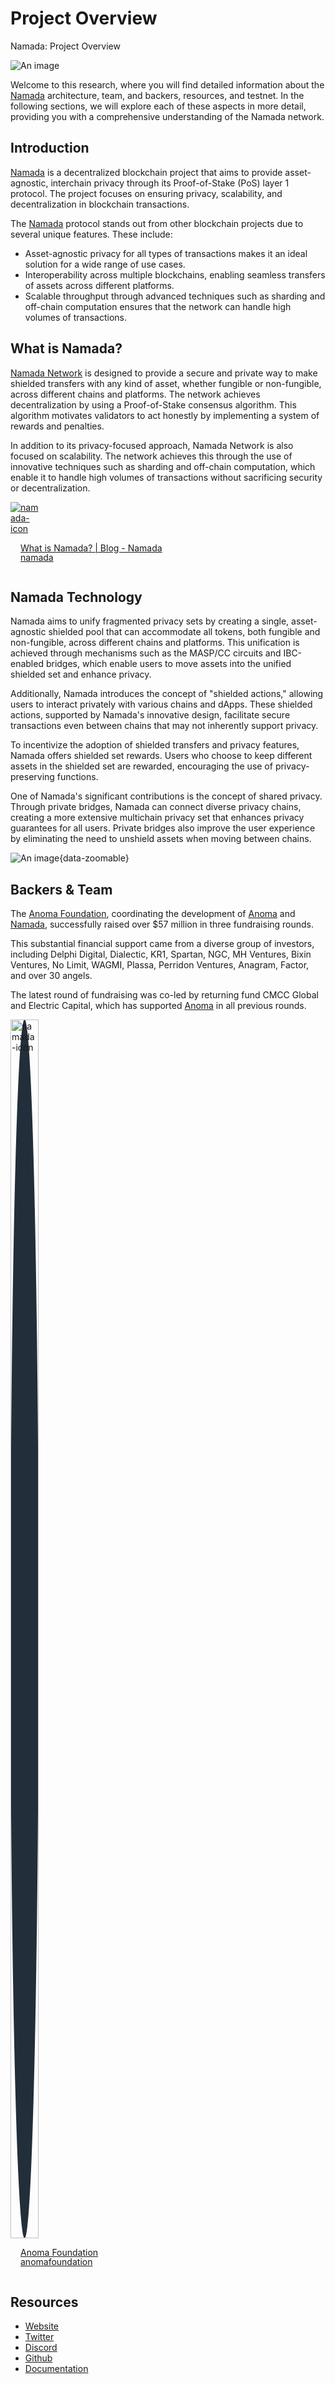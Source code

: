 # Project Overview

Namada: Project Overview

![An image](/namada-project-overview-hero.svg)

Welcome to this research, where you will find detailed information about the [Namada](https://namada.net/) architecture, team, and backers, resources, and testnet. In the following sections, we will explore each of these aspects in more detail, providing you with a comprehensive understanding of the Namada network.

## Introduction
[Namada](https://namada.net/) is a decentralized blockchain project that aims to provide asset-agnostic, interchain privacy through its Proof-of-Stake (PoS) layer 1 protocol. The project focuses on ensuring privacy, scalability, and decentralization in blockchain transactions.

The [Namada](https://namada.net/) protocol stands out from other blockchain projects due to several unique features. These include:
* Asset-agnostic privacy for all types of transactions makes it an ideal solution for a wide range of use cases.
* Interoperability across multiple blockchains, enabling seamless transfers of assets across different platforms.
* Scalable throughput through advanced techniques such as sharding and off-chain computation ensures that the network can handle high volumes of transactions.

## What is Namada?
[Namada Network](https://x.com/namada) is designed to provide a secure and private way to make shielded transfers with any kind of asset, whether fungible or non-fungible, across different chains and platforms. The network achieves decentralization by using a Proof-of-Stake consensus algorithm. This algorithm motivates validators to act honestly by implementing a system of rewards and penalties.

In addition to its privacy-focused approach, Namada Network is also focused on scalability. The network achieves this through the use of innovative techniques such as sharding and off-chain computation, which enable it to handle high volumes of transactions without sacrificing security or decentralization.

<a class="external-link" href="https://namada.net/blog/what-is-namada">
    <div style="width: 10%;">
        <img src="https://namada.net/assets/apple-touch-icon.png" alt="namada-icon" style="" />
    </div>
    <div style="display: flex; flex-direction: column; align-items: left; margin-left: 1rem;">
        <p>What is Namada? | Blog - Namada</p>
        <p style="margin-top: -1rem;">namada</p>
    </div>
</a>

## Namada Technology

Namada aims to unify fragmented privacy sets by creating a single, asset-agnostic shielded pool that can accommodate all tokens, both fungible and non-fungible, across different chains and platforms. This unification is achieved through mechanisms such as the MASP/CC circuits and IBC-enabled bridges, which enable users to move assets into the unified shielded set and enhance privacy.

Additionally, Namada introduces the concept of "shielded actions," allowing users to interact privately with various chains and dApps. These shielded actions, supported by Namada's innovative design, facilitate secure transactions even between chains that may not inherently support privacy.

To incentivize the adoption of shielded transfers and privacy features, Namada offers shielded set rewards. Users who choose to keep different assets in the shielded set are rewarded, encouraging the use of privacy-preserving functions.

One of Namada's significant contributions is the concept of shared privacy. Through private bridges, Namada can connect diverse privacy chains, creating a more extensive multichain privacy set that enhances privacy guarantees for all users. Private bridges also improve the user experience by eliminating the need to unshield assets when moving between chains.

![An image](/namada-project-overview-diagram.webp){data-zoomable}

## Backers & Team

The [Anoma Foundation](https://anoma.foundation/), coordinating the development of [Anoma](http://anoma.net/) and [Namada](https://namada.net/), successfully raised over $57 million in three fundraising rounds.

This substantial financial support came from a diverse group of investors, including Delphi Digital, Dialectic, KR1, Spartan, NGC, MH Ventures, Bixin Ventures, No Limit, WAGMI, Plassa, Perridon Ventures, Anagram, Factor, and over 30 angels.

The latest round of fundraising was co-led by returning fund CMCC Global and Electric Capital, which has supported [Anoma](http://anoma.net/) in all previous rounds.

<a class="external-link" href="https://namada.net/blog/what-is-namada">
    <div style="width: 9%; height: 50%; background-color: rgba(34,46,57,1.00); border-radius: 50%;">
        <img src="https://anoma.foundation/favicon.ico" alt="namada-icon" style="width: 100%;" />
    </div>
    <div style="display: flex; flex-direction: column; align-items: left; margin-left: 1rem;">
        <p>Anoma Foundation</p>
        <p style="margin-top: -1rem;">anomafoundation</p>
    </div>
</a>

## Resources
* [Website](https://namada.net/)
* [Twitter](https://twitter.com/namada)
* [Discord](https://discord.com/invite/namada)
* [Github](https://github.com/anoma/namada)
* [Documentation](https://docs.namada.net/)
